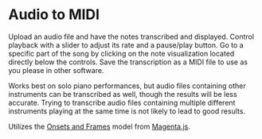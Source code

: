 # Audio to MIDI

Upload an audio file and have the notes transcribed and displayed. Control playback with a slider to adjust its rate and a pause/play button. Go to a specific part of the song by clicking on the note visualization located directly below the controls. Save the transcription as a MIDI file to use as you please in other software.

Works best on solo piano performances, but audio files containing other instruments can be transcribed as well, though the results will be less accurate. Trying to transcribe audio files containing multiple different instruments playing at the same time is not likely to lead to good results.

Utilizes the [Onsets and Frames](https://magenta.tensorflow.org/onsets-frames) model from [Magenta.js](https://magenta.tensorflow.org/). 
